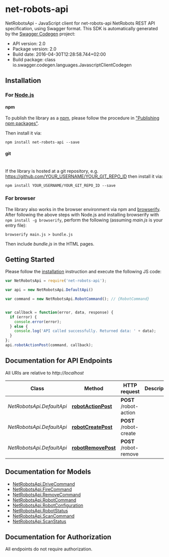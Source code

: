 # net-robots-api

NetRobotsApi - JavaScript client for net-robots-api
NetRobots REST API specification, using Swagger format.
This SDK is automatically generated by the [Swagger Codegen](https://github.com/swagger-api/swagger-codegen) project:

- API version: 2.0
- Package version: 2.0
- Build date: 2016-04-30T12:28:58.744+02:00
- Build package: class io.swagger.codegen.languages.JavascriptClientCodegen

## Installation

### For [Node.js](https://nodejs.org/)

#### npm

To publish the library as a [npm](https://www.npmjs.com/),
please follow the procedure in ["Publishing npm packages"](https://docs.npmjs.com/getting-started/publishing-npm-packages).

Then install it via:

```shell
npm install net-robots-api --save
```

#### git
#
If the library is hosted at a git repository, e.g.
https://github.com/YOUR_USERNAME/YOUR_GIT_REPO_ID
then install it via:

```shell
npm install YOUR_USERNAME/YOUR_GIT_REPO_ID --save
```

### For browser

The library also works in the browser environment via npm and [browserify](http://browserify.org/). After following
the above steps with Node.js and installing browserify with `npm install -g browserify`,
perform the following (assuming *main.js* is your entry file):

```shell
browserify main.js > bundle.js
```

Then include *bundle.js* in the HTML pages.

## Getting Started

Please follow the [installation](#installation) instruction and execute the following JS code:

```javascript
var NetRobotsApi = require('net-robots-api');

var api = new NetRobotsApi.DefaultApi()

var command = new NetRobotsApi.RobotCommand(); // {RobotCommand} 


var callback = function(error, data, response) {
  if (error) {
    console.error(error);
  } else {
    console.log('API called successfully. Returned data: ' + data);
  }
};
api.robotActionPost(command, callback);

```

## Documentation for API Endpoints

All URIs are relative to *http://localhost*

Class | Method | HTTP request | Description
------------ | ------------- | ------------- | -------------
*NetRobotsApi.DefaultApi* | [**robotActionPost**](docs/DefaultApi.md#robotActionPost) | **POST** /robot-action | 
*NetRobotsApi.DefaultApi* | [**robotCreatePost**](docs/DefaultApi.md#robotCreatePost) | **POST** /robot-create | 
*NetRobotsApi.DefaultApi* | [**robotRemovePost**](docs/DefaultApi.md#robotRemovePost) | **POST** /robot-remove | 


## Documentation for Models

 - [NetRobotsApi.DriveCommand](docs/DriveCommand.md)
 - [NetRobotsApi.FireCommand](docs/FireCommand.md)
 - [NetRobotsApi.RemoveCommand](docs/RemoveCommand.md)
 - [NetRobotsApi.RobotCommand](docs/RobotCommand.md)
 - [NetRobotsApi.RobotConfiguration](docs/RobotConfiguration.md)
 - [NetRobotsApi.RobotStatus](docs/RobotStatus.md)
 - [NetRobotsApi.ScanCommand](docs/ScanCommand.md)
 - [NetRobotsApi.ScanStatus](docs/ScanStatus.md)


## Documentation for Authorization

 All endpoints do not require authorization.

